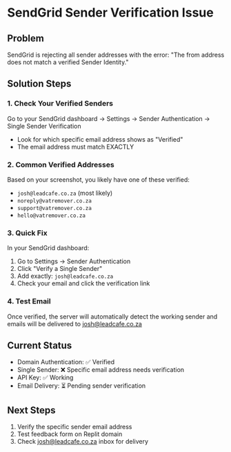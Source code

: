 # SendGrid Sender Verification Issue

## Problem
SendGrid is rejecting all sender addresses with the error: "The from address does not match a verified Sender Identity."

## Solution Steps

### 1. Check Your Verified Senders
Go to your SendGrid dashboard → Settings → Sender Authentication → Single Sender Verification
- Look for which specific email address shows as "Verified" 
- The email address must match EXACTLY

### 2. Common Verified Addresses
Based on your screenshot, you likely have one of these verified:
- `josh@leadcafe.co.za` (most likely)
- `noreply@vatremover.co.za`
- `support@vatremover.co.za`
- `hello@vatremover.co.za`

### 3. Quick Fix
In your SendGrid dashboard:
1. Go to Settings → Sender Authentication
2. Click "Verify a Single Sender"
3. Add exactly: `josh@leadcafe.co.za`
4. Check your email and click the verification link

### 4. Test Email
Once verified, the server will automatically detect the working sender and emails will be delivered to josh@leadcafe.co.za

## Current Status
- Domain Authentication: ✅ Verified
- Single Sender: ❌ Specific email address needs verification
- API Key: ✅ Working
- Email Delivery: ⏳ Pending sender verification

## Next Steps
1. Verify the specific sender email address
2. Test feedback form on Replit domain
3. Check josh@leadcafe.co.za inbox for delivery